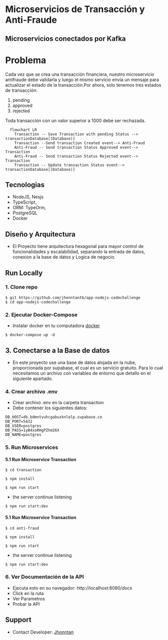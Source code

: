 # Microservicios de Transacción y Anti-Fraude

## Microservicios conectados por Kafka

# Problema

Cada vez que se crea una transacción financiera, nuestro microservicio antifraude debe validarla y luego el mismo servicio envía un mensaje para actualizar el estado de la transacción.Por ahora, solo tenemos tres estados de transacción:

<ol>
  <li>pending</li>
  <li>approved</li>
  <li>rejected</li>  
</ol>

Toda transacción con un valor superior a 1000 debe ser rechazada.

```mermaid
  flowchart LR
    Transaction -- Save Transaction with pending Status --> transactionDatabase[(Database)]
    Transaction --Send transaction Created event--> Anti-Fraud
    Anti-Fraud -- Send transaction Status Approved event--> Transaction
    Anti-Fraud -- Send transaction Status Rejected event--> Transaction
    Transaction -- Update transaction Status event--> transactionDatabase[(Database)]
```

## Tecnologias

- NodeJS, Nesjs
- TypeScript,
- ORM: TypeOrm,
- PostgreSQL
- Docker

## Diseño y Arquitectura

- El Proyecto tiene arquitectura hexagonal para mayor control de funcionalidades y escalabilidad, separando la entrada de datos, conexion a la base de datos y Logica de negocio.

## Run Locally

### 1. Clone repo

```
$ git https://github.com/jhonntantb/app-nodejs-codechallenge
$ cd app-nodejs-codechallenge
```

### 2. Ejecutar Docker-Compose

- Instalar docker en tu computadora [docker](https://www.docker.com/products/docker-desktop)

```
$ docker-compose up -d
```

## 3. Conectarse a la Base de datos

- En este proyecto use una base de datos alojada en la nube, proporcionada por supabase, el cual es un servicio gratuito. Para lo cual necesitamos un archivo con variables de entorno que detallo en el siguiente apartado.

### 4. Crear archivo .env

- Crear archivo .env en la carpeta transaction
- Debe contener los siguientes datos:

```
DB_HOST=db.bdmntvuhcgabuzknlelp.supabase.co
DB_PORT=5432
DB_USER=postgres
DB_PASS=1yB4xoRHgPZhm26X
DB_NAME=postgres
```

### 5. Run Microservices

#### 5.1 Run Microservice Transaction

```
$ cd transaction

$ npm install

$ npm run start
```

- the server continue listening

```
$ npm run start:dev
```

#### 5.1 Run Microservice Transaction

```
$ cd anti-fraud

$ npm install

$ npm run start
```

- the server continue listening

```
$ npm run start:dev
```

### 6. Ver Documentación de la API

- Ejecuta esto en su navegador: http://localhost:8080/docs
- Click en la ruta
- Ver Parametros
- Probar la API

## Support

- Contact Developer: [Jhonntan](mailto:Jhonntan.jhonntantb@gmail.com)
